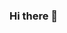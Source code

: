 ### Hi there 👋

<!--
**c0nta1n/c0nta1n** is a ✨ _special_ ✨ repository because its `README.md` (this file) appears on your GitHub profile.

自我介绍:

- 姓名： 丁科文
- 学校： 广东工业大学
- 班级： 18信息安全1班
- 爱好： 足球
- 学习方向： Python
-->
